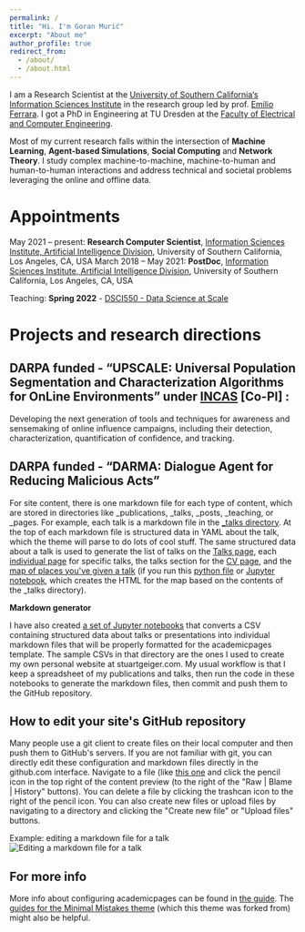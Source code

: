 ```yaml
---
permalink: /
title: "Hi. I'm Goran Murić"
excerpt: "About me"
author_profile: true
redirect_from: 
  - /about/
  - /about.html
---
```


I am a Research Scientist at the [University of Southern California‘s](https://www.usc.edu/) [Information Sciences Institute](https://www.isi.edu/) in the research group led by prof. [Emilio Ferrara](http://www.emilio.ferrara.name/). I got a PhD in Engineering at TU Dresden at the [Faculty of Electrical and Computer Engineering](https://tu-dresden.de/ing/elektrotechnik).

Most of my current research falls within the intersection of **Machine Learning**, **Agent-based Simulations**, **Social Computing** and **Network Theory**. I study complex machine-to-machine, machine-to-human and human-to-human interactions and address technical and societal problems leveraging the online and offline data.


Appointments
======
May 2021 – present: **Research Computer Scientist**, [Information Sciences Institute, Artificial Intelligence Division](https://www.isi.edu/ai/), University of Southern California, Los Angeles, CA, USA
March 2018 – May 2021: **PostDoc**, [Information Sciences Institute, Artificial Intelligence Division](https://www.isi.edu/ai/), University of Southern California, Los Angeles, CA, USA

Teaching: **Spring 2022** - [DSCI550 - Data Science at Scale](https://sites.google.com/view/dsci-550-spring2022/home)

Projects and research directions
======

DARPA funded - “UPSCALE: Universal Population Segmentation and Characterization Algorithms for OnLine Environments” under [INCAS](https://www.darpa.mil/program/influence-campaign-awareness-and-sensemaking) **[Co-PI]** : 
------
Developing the next generation of tools and techniques for awareness and sensemaking of online influence campaigns, including their detection, characterization, quantification of confidence, and tracking.

DARPA funded - “DARMA: Dialogue Agent for Reducing Malicious Acts”
------
For site content, there is one markdown file for each type of content, which are stored in directories like _publications, _talks, _posts, _teaching, or _pages. For example, each talk is a markdown file in the [_talks directory](https://github.com/academicpages/academicpages.github.io/tree/master/_talks). At the top of each markdown file is structured data in YAML about the talk, which the theme will parse to do lots of cool stuff. The same structured data about a talk is used to generate the list of talks on the [Talks page](https://academicpages.github.io/talks), each [individual page](https://academicpages.github.io/talks/2012-03-01-talk-1) for specific talks, the talks section for the [CV page](https://academicpages.github.io/cv), and the [map of places you've given a talk](https://academicpages.github.io/talkmap.html) (if you run this [python file](https://github.com/academicpages/academicpages.github.io/blob/master/talkmap.py) or [Jupyter notebook](https://github.com/academicpages/academicpages.github.io/blob/master/talkmap.ipynb), which creates the HTML for the map based on the contents of the _talks directory).

**Markdown generator**

I have also created [a set of Jupyter notebooks](https://github.com/academicpages/academicpages.github.io/tree/master/markdown_generator
) that converts a CSV containing structured data about talks or presentations into individual markdown files that will be properly formatted for the academicpages template. The sample CSVs in that directory are the ones I used to create my own personal website at stuartgeiger.com. My usual workflow is that I keep a spreadsheet of my publications and talks, then run the code in these notebooks to generate the markdown files, then commit and push them to the GitHub repository.

How to edit your site's GitHub repository
------
Many people use a git client to create files on their local computer and then push them to GitHub's servers. If you are not familiar with git, you can directly edit these configuration and markdown files directly in the github.com interface. Navigate to a file (like [this one](https://github.com/academicpages/academicpages.github.io/blob/master/_talks/2012-03-01-talk-1.md) and click the pencil icon in the top right of the content preview (to the right of the "Raw | Blame | History" buttons). You can delete a file by clicking the trashcan icon to the right of the pencil icon. You can also create new files or upload files by navigating to a directory and clicking the "Create new file" or "Upload files" buttons. 

Example: editing a markdown file for a talk
![Editing a markdown file for a talk](/images/editing-talk.png)

For more info
------
More info about configuring academicpages can be found in [the guide](https://academicpages.github.io/markdown/). The [guides for the Minimal Mistakes theme](https://mmistakes.github.io/minimal-mistakes/docs/configuration/) (which this theme was forked from) might also be helpful.
